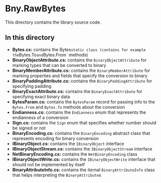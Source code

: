 # Bny.RawBytes
This directory contains the library source code.

## In this directory
- **Bytes.cs:** contains the Bytes` static class (contains for example the `Bytes.To` and `Bytes.From` methods)
- **BinaryObjectAttribute.cs:** contains the `BinaryObjectAttribute` for marking types that can be converted to binary
- **BinaryMemberAttribute.cs:** contains the `BinaryMemberAttribute` for marking properties and fields that specify the conversion to binary
- **BinaryPaddingAttribute.cs:** contains the `BinaryPaddingAttribute` for specifying padding
- **BinaryExactAttribute.cs:** contains the `BinaryExactAttribute` for specifying exact binary data
- **BytesParam.cs:** contains the `BytesParam` record for passing info to the `Bytes.From` and `Bytes.To` methods about the conversion
- **Endianness.cs:** contains the `Endianness` enum that represents the endianness of a conversion
- **Sign.cs:** contains the `Sign` enum that specifies whether number should be signed or not
- **BinaryEncoding.cs:** contains the `BinaryEncoding` abstract class that represents encoding for binary conversion
- **IBinaryObject.cs:** contains the `IBinaryObject` interface
- **IBinaryObjectStream.cs:** contains the `IBinaryObjectStream` interface
- **NetBinaryEncoding.cs:** contains the `NetBinaryEncoding` class
- **IBinaryObjectWrite.cs:** contains the `IBinaryObjectWrite` interface that should not be implemented by itself
- **BinaryAttributeInfo.cs:** contains the iternal `BinaryAttributeInfo` class that helps interpreting the `BinaryAttribute`s
